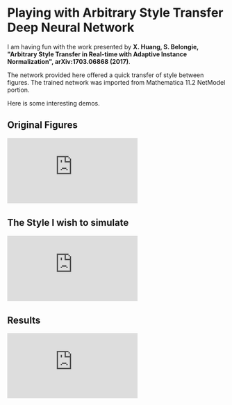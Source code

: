# Playing with Arbitrary Style Transfer Deep Neural Network 


I am having fun with the work presented by **X. Huang, S. Belongie, "Arbitrary Style Transfer in Real-time with Adaptive Instance Normalization", arXiv:1703.06868 (2017)**. 

The network provided here offered a quick transfer of style between figures. The trained network was imported from Mathematica 11.2 NetModel portion. 

Here is some interesting demos.

## Original Figures

 ![cornerjumpshoot](https://raw.githubusercontent.com/lambdamore/lambdamore.github.io/master/figures/AdaIN/original.pdf)




## The Style I wish to simulate
 ![cornershoot](https://raw.githubusercontent.com/lambdamore/lambdamore.github.io/master/figures/AdaIN/style.pdf)


## Results

 ![cornershoot](https://raw.githubusercontent.com/lambdamore/lambdamore.github.io/master/figures/AdaIN/result.pdf)